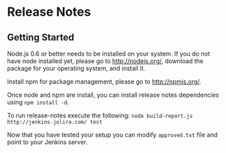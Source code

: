 Release Notes
========================================

Getting Started
-----------------
Node.js 0.6 or better needs to be installed on your system. If you do not have node installed yet, please go to
http://nodejs.org/, download the package for your operating system, and install it.

Install npm for package management, please go to http://npmjs.org/.

Once node and npm are install, you can install release notes dependencies using `npm install -d`.

To run release-notes execute the following:
`node build-repo​rt.js http://jenkins.jolira.com/ test`

Now that you have tested your setup you can modify `approved.txt` file and point to your Jenkins server.